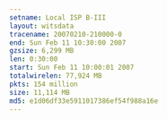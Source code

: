 ```yaml
---
setname: Local ISP B-III
layout: witsdata
tracename: 20070210-210000-0
end: Sun Feb 11 10:30:00 2007
gzsize: 6,299 MB
len: 0:30:00
start: Sun Feb 11 10:00:01 2007
totalwirelen: 77,924 MB
pkts: 154 million
size: 11,114 MB
md5: e1d06df33e5911017386ef54f988a16e
---
```

